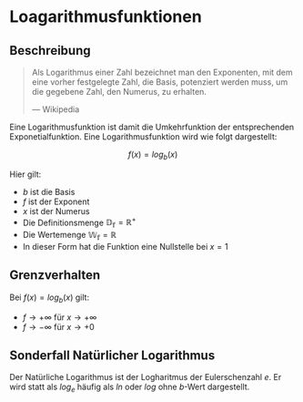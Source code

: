 # Loagarithmusfunktionen

## Beschreibung

> Als Logarithmus einer Zahl bezeichnet man den Exponenten, mit dem eine vorher festgelegte Zahl, die Basis, potenziert werden muss, um die gegebene Zahl, den Numerus, zu erhalten.
>
> — Wikipedia

Eine Logarithmusfunktion ist damit die Umkehrfunktion der entsprechenden Exponetialfunktion. Eine Logarithmusfunktion wird wie folgt dargestellt:

$$
f(x) = log_b(x)
$$

Hier gilt:

- $b$ ist die Basis
- $f$ ist der Exponent
- $x$ ist der Numerus
- Die Definitionsmenge $\mathbb{D_f} = \mathbb{R^+}$
- Die Wertemenge $\mathbb{W_f} = \mathbb{R}$
- In dieser Form hat die Funktion eine Nullstelle bei $x=1$

## Grenzverhalten

Bei $f(x) = log_b(x)$ gilt:

- $f \to +\infty$ für $x \to +\infty$
- $f \to -\infty$ für $x \to +0$

## Sonderfall Natürlicher Logarithmus

Der Natürliche Logarithmus ist der Logharitmus der Eulerschenzahl $e$. Er wird statt als $log_e$ häufig als $ln$ oder $log$ ohne $b$-Wert dargestellt.

